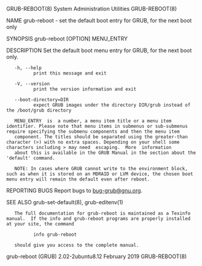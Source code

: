 GRUB-REBOOT(8)                                                                      System Administration Utilities                                                                     GRUB-REBOOT(8)

NAME
       grub-reboot - set the default boot entry for GRUB, for the next boot only

SYNOPSIS
       grub-reboot [OPTION] MENU_ENTRY

DESCRIPTION
       Set the default boot menu entry for GRUB, for the next boot only.

       -h, --help
              print this message and exit

       -V, --version
              print the version information and exit

       --boot-directory=DIR
              expect GRUB images under the directory DIR/grub instead of the /boot/grub directory

       MENU_ENTRY  is  a number, a menu item title or a menu item identifier. Please note that menu items in submenus or sub-submenus require specifying the submenu components and then the menu item
       component. The titles should be separated using the greater-than character (>) with no extra spaces. Depending on your shell some characters including > may need  escaping.  More  information
       about this is available in the GRUB Manual in the section about the 'default' command.

       NOTE: In cases where GRUB cannot write to the environment block, such as when it is stored on an MDRAID or LVM device, the chosen boot menu entry will remain the default even after reboot.

REPORTING BUGS
       Report bugs to <bug-grub@gnu.org>.

SEE ALSO
       grub-set-default(8), grub-editenv(1)

       The full documentation for grub-reboot is maintained as a Texinfo manual.  If the info and grub-reboot programs are properly installed at your site, the command

              info grub-reboot

       should give you access to the complete manual.

grub-reboot (GRUB) 2.02-2ubuntu8.12                                                          February 2019                                                                              GRUB-REBOOT(8)
